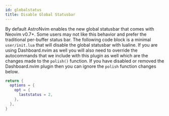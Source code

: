 ```yaml
---
id: globalstatus
title: Disable Global Statusbar
---
```


By default AstroNvim enables the new global statusbar that comes with Neovim v0.7+. Some users may not like this behavior and prefer the traditional per-buffer status bar. The following code block is a minimal `user/init.lua` that will disable the global statusbar with lualine. If you are using Dashboard.nvim as well you will also need to override the autocommands that we include with this plugin as well which are the changes made to the `polish()` function. If you have disabled or removed the Dashboard.nvim plugin then you can ignore the `polish` function changes below.

```lua
return {
  options = {
    opt = {
      laststatus = 2,
    },
  },
}
```
